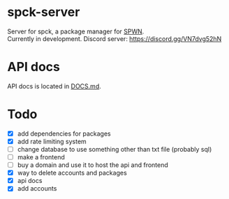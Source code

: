 # spck-server
Server for spck, a package manager for [SPWN](https://github.com/Spu7Nix/SPWN-language).  
Currently in development.
Discord server: https://discord.gg/VN7dvg52hN

# API docs
API docs is located in [DOCS.md](https://github.com/sertdfyguhi/spck-server/blob/master/DOCS.md).

# Todo
- [x] add dependencies for packages
- [x] add rate limiting system
- [ ] change database to use something other than txt file (probably sql)
- [ ] make a frontend
- [ ] buy a domain and use it to host the api and frontend
- [x] way to delete accounts and packages
- [x] api docs
- [x] add accounts
